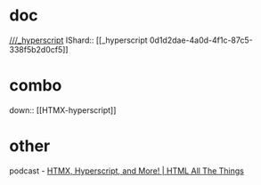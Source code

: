 
# doc
[///_hyperscript](https://hyperscript.org/docs/)
IShard:: [[_hyperscript 0d1d2dae-4a0d-4f1c-87c5-338f5b2d0cf5]]

# combo
down:: [[HTMX-hyperscript]]

# other
podcast - [HTMX, Hyperscript, and More! | HTML All The Things](https://www.htmlallthethings.com/blog-posts/htmx-hyperscript-and-more)